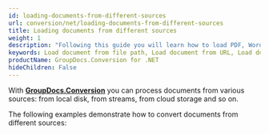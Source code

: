 ```yaml
---
id: loading-documents-from-different-sources
url: conversion/net/loading-documents-from-different-sources
title: Loading documents from different sources
weight: 1
description: "Following this guide you will learn how to load PDF, Word, Excel, or PowerPoint documents by local file path, stream or URL for further processing with GroupDocs.Conversion for .NET API."
keywords: Load document from file path, Load document from URL, Load document from stream
productName: GroupDocs.Conversion for .NET
hideChildren: False
---
```

With [**GroupDocs.Conversion**](https://products.groupdocs.com/conversion/net) you can process documents from various sources: from local disk, from streams, from cloud storage and so on.
<!--
[**GroupDocs.Conversion**](https://products.groupdocs.com/conversion/net) also enables you to convert remotely located documents. The conversion of a remote document would be similar to [loading a document from a stream]({{< ref "conversion/net/developer-guide/advanced-usage/loading/loading-documents-from-different-sources/load-document-from-stream.md" >}}). To convert a remotely located document you must:
*   Specify the method to obtain remotely located document stream; 
*   Pass the method's name to the [Converter](https://reference.groupdocs.com/conversion/net/groupdocs.conversion/converter) class constructor.
-->

The following examples demonstrate how to convert documents from different sources:
